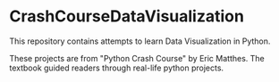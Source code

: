 # CrashCourseDataVisualization
This repository contains attempts to learn Data Visualization in Python. 

These projects are from "Python Crash Course" by Eric Matthes.  The textbook guided readers through real-life python projects. 
